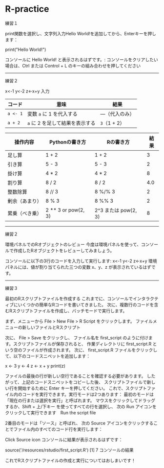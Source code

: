 # R-practice

練習１

print関数を選択し、文字列入力Hello World!を追加してから、Enterキーを押します：

print("Hello World!")

コンソールに Hello World! と表示されるはずです。:
コンソールをクリアしたい場合は、Ctrl または Control + L のキーの組み合わせを押してください

------------------------------------------------------------------------------------
練習２

x<-1 y<-2 z<-x+y 入力


| コード      | 意味                  | 結果         |
| -------- | ------------------- | ---------- |
| `a <- 1` | 変数 `a` に 1 を代入する    | ―（代入のみ）    |
| `a + 2`  | `a` に 2 を足して結果を表示する | `3`（1 + 2） |

| 操作内容 	| Pythonの書き方	| Rの書き方 |	結果 |
| --------- | -------------- |  -------  | -----  |
|足し算	|1 + 2 |	1 + 2 |	3 |
|引き算 |	5 - 3|	5 - 3|	2 |
|掛け算 |	4 * 2	|4 * 2 |	8 |
|割り算 |	8 / 2	|8 / 2	|4.0|
|整数除算|	8 // 3|	8 %/% 3	|2|
|剰余（あまり）|	8 % 3|8 %% 3|	2|
|累乗（べき乗）|	2 ** 3 or pow(2, 3)	|2^3 または pow(2, 3)|	8|


----------------------------------------------------------------------------
練習２

環境パネルでのRオブジェクトのレビュー
今度は環境パネルを使って、コンソールで作成したRオブジェクトをレビューしてみましょう。

コンソールに以下の3行のコードを入力して実行します:
x<-1
y<-2
z<-x+y
環境パネルには、値が割り当てられた三つの変数 x、y、z が表示されているはずです。

--------------------------------------------------------------------------------------
練習３

最初のRスクリプトファイルを作成する
これまでに、コンソールでインタラクティブにいくつかの簡単なRコードを書いてきました。
次に、複数行のコードを含むRスクリプトファイルを作成し、バッチモードで実行します。

まず、メニューから File > New File > R Script をクリックします。
ファイルメニューの新しいファイルとRスクリプト

次に、 File > Save をクリックし、
ファイル名を first_script のように付けます。スクリプトファイルが保存されると、
作業ディレクトリに first_script.R という空のファイルが作成されます。
次に、 first_script.R ファイルをクリックして、以下のコードスニペットを追加します：

x <- 3
y <- 4
z <- x + y
print(z)

ファイルの最後の行が新しい空行であることを確認する必要があります。
したがって、上記のコードスニペットをコピーした後、
スクリプトファイルで新しい行を開始するために Enter キーを押してください。
これで、スクリプトファイル内のコードを実行できます。実行モードは2つあります：
最初のモードは「現在の行または選択を実行」と呼ばれます。
マウスをクリックしてドラッグするか、Shift + 上/下キー を使ってすべての行を選択し、
次の Run アイコンをクリックして実行できます　Run the script file

2番目のモードは「ソース」と呼ばれ、
次の Source アイコンをクリックすることでファイル内のすべてのコード行を実行します：

Click Source icon
コンソールに結果が表示されるはずです：

source('/resources/rstudio/first_script.R')
[1] 7
コンソールの結果

これでRスクリプトファイルの作成と実行についてはおしまいです！


